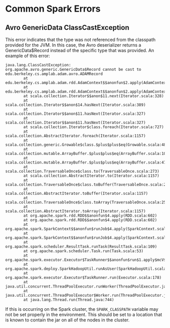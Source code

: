 # Common Spark Errors

## Avro GenericData ClassCastException

This error indicates that the type was not referenced from the classpath provided for the JVM. In this case, the Avro deserializer returns a GenericData$Record instead of the specific type that was provided. An example of this error:

```
java.lang.ClassCastException: org.apache.avro.generic.GenericData$Record cannot be cast to edu.berkeley.cs.amplab.adam.avro.ADAMRecord
        at edu.berkeley.cs.amplab.adam.rdd.AdamContext$$anonfun$2.apply(AdamContext.scala:191)
        at edu.berkeley.cs.amplab.adam.rdd.AdamContext$$anonfun$2.apply(AdamContext.scala:191)
        at scala.collection.Iterator$$anon$11.next(Iterator.scala:328)
        at scala.collection.Iterator$$anon$14.hasNext(Iterator.scala:389)
        at scala.collection.Iterator$$anon$11.hasNext(Iterator.scala:327)
        at scala.collection.Iterator$$anon$11.hasNext(Iterator.scala:327)
        at scala.collection.Iterator$class.foreach(Iterator.scala:727)
        at scala.collection.AbstractIterator.foreach(Iterator.scala:1157)
        at scala.collection.generic.Growable$class.$plus$plus$eq(Growable.scala:48)
        at scala.collection.mutable.ArrayBuffer.$plus$plus$eq(ArrayBuffer.scala:103)
        at scala.collection.mutable.ArrayBuffer.$plus$plus$eq(ArrayBuffer.scala:47)
        at scala.collection.TraversableOnce$class.to(TraversableOnce.scala:273)
        at scala.collection.AbstractIterator.to(Iterator.scala:1157)
        at scala.collection.TraversableOnce$class.toBuffer(TraversableOnce.scala:265)
        at scala.collection.AbstractIterator.toBuffer(Iterator.scala:1157)
        at scala.collection.TraversableOnce$class.toArray(TraversableOnce.scala:252)
        at scala.collection.AbstractIterator.toArray(Iterator.scala:1157)
        at org.apache.spark.rdd.RDD$$anonfun$4.apply(RDD.scala:602)
        at org.apache.spark.rdd.RDD$$anonfun$4.apply(RDD.scala:602)
        at org.apache.spark.SparkContext$$anonfun$runJob$4.apply(SparkContext.scala:884)
        at org.apache.spark.SparkContext$$anonfun$runJob$4.apply(SparkContext.scala:884)
        at org.apache.spark.scheduler.ResultTask.runTask(ResultTask.scala:109)
        at org.apache.spark.scheduler.Task.run(Task.scala:53)
        at org.apache.spark.executor.Executor$TaskRunner$$anonfun$run$1.apply$mcV$sp(Executor.scala:213)
        at org.apache.spark.deploy.SparkHadoopUtil.runAsUser(SparkHadoopUtil.scala:49)
        at org.apache.spark.executor.Executor$TaskRunner.run(Executor.scala:178)
        at java.util.concurrent.ThreadPoolExecutor.runWorker(ThreadPoolExecutor.java:1145)
        at java.util.concurrent.ThreadPoolExecutor$Worker.run(ThreadPoolExecutor.java:615)
        at java.lang.Thread.run(Thread.java:744)
```

If this is occurring on the Spark cluster, the ```SPARK_CLASSPATH``` variable may not be set properly in the environment. This should be set to a location that is known to contain the jar on all of the nodes in the cluster.
